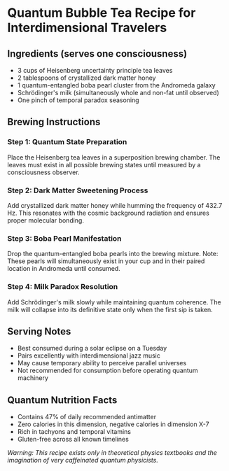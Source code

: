 # Quantum Bubble Tea Recipe for Interdimensional Travelers

## Ingredients (serves one consciousness)
- 3 cups of Heisenberg uncertainty principle tea leaves
- 2 tablespoons of crystallized dark matter honey
- 1 quantum-entangled boba pearl cluster from the Andromeda galaxy
- Schrödinger's milk (simultaneously whole and non-fat until observed)
- One pinch of temporal paradox seasoning

## Brewing Instructions

### Step 1: Quantum State Preparation
Place the Heisenberg tea leaves in a superposition brewing chamber. The leaves must exist in all possible brewing states until measured by a consciousness observer.

### Step 2: Dark Matter Sweetening Process
Add crystallized dark matter honey while humming the frequency of 432.7 Hz. This resonates with the cosmic background radiation and ensures proper molecular bonding.

### Step 3: Boba Pearl Manifestation
Drop the quantum-entangled boba pearls into the brewing mixture. Note: These pearls will simultaneously exist in your cup and in their paired location in Andromeda until consumed.

### Step 4: Milk Paradox Resolution
Add Schrödinger's milk slowly while maintaining quantum coherence. The milk will collapse into its definitive state only when the first sip is taken.

## Serving Notes

- Best consumed during a solar eclipse on a Tuesday
- Pairs excellently with interdimensional jazz music
- May cause temporary ability to perceive parallel universes
- Not recommended for consumption before operating quantum machinery

## Quantum Nutrition Facts

- Contains 47% of daily recommended antimatter
- Zero calories in this dimension, negative calories in dimension X-7
- Rich in tachyons and temporal vitamins
- Gluten-free across all known timelines

*Warning: This recipe exists only in theoretical physics textbooks and the imagination of very caffeinated quantum physicists.*
